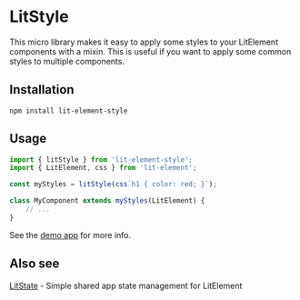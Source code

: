 # LitStyle

This micro library makes it easy to apply some styles to your
LitElement components with a mixin. This is useful if you want
to apply some common styles to multiple components.


## Installation

```
npm install lit-element-style
```


## Usage

```javascript
import { litStyle } from 'lit-element-style';
import { LitElement, css } from 'lit-element';

const myStyles = litStyle(css`h1 { color: red; }`);

class MyComponent extends myStyles(LitElement) {
    // ...
}
```

See the [demo app](https://gitaarik.github.io/lit-style/demo-app/build/)
for more info.


## Also see

[LitState](https://github.com/gitaarik/lit-state) - Simple shared app state management for LitElement
